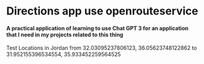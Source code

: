 # Directions app use openrouteservice
#### A practical application of learning to use Chat GPT 3 for an application that I need in my projects related to this thing

Test Locations in Jordan from 32.03095237806123, 36.05623748122862 to 31.952155396534554, 35.933452259564525
